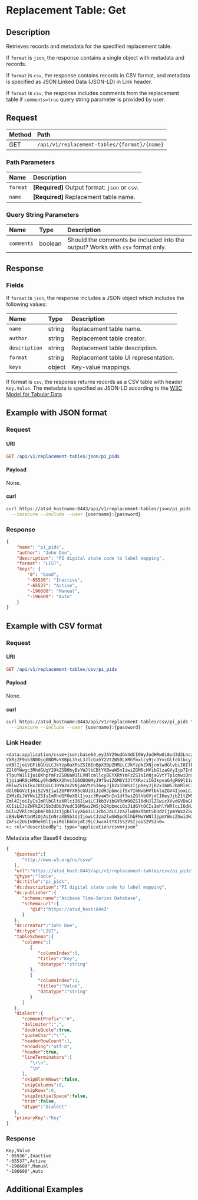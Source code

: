 # Replacement Table: Get

## Description

Retrieves records and metadata for the specified replacement table.

If `format` is `json`, the response contains a single object with metadata and records.

If `format` is `csv`, the response contains records in CSV format, and metadata is specified as JSON Linked Data (JSON-LD) in Link header.

If `format` is `csv`, the response includes comments from the replacement table if `comments=true` query string parameter is provided by user.

## Request

| **Method** | **Path** |
|:---|:---|
| GET | `/api/v1/replacement-tables/{format}/{name}` |

### Path Parameters

| **Name** | **Description** |
|:---|:---|
| `format` | **[Required]** Output format: `json` or `csv`. |
| `name` | **[Required]** Replacement table name. |

### Query String Parameters

| **Name** | **Type** | **Description** |
|:---|:---|:---|
| `comments` | boolean | Should the comments be included into the output? Works with `csv` format only. |

## Response

### Fields

If `format` is `json`, the response includes a JSON object which includes the following values:

|**Name**|**Type**|**Description**|
|:---|:---|:---|
| `name` |string|Replacement table name.|
| `author` |string|Replacement table creator.|
| `description` |string|Replacement table description.|
| `format` |string|Replacement table UI representation.|
| `keys` |object|Key-value mappings.|

If format is `csv`, the response returns records as a CSV table with header `Key,Value`. The metadata is specified as JSON-LD according to the [W3C Model for Tabular Data](https://www.w3.org/TR/tabular-data-model/).

## Example with JSON format

### Request

#### URI

```elm
GET /api/v1/replacement-tables/json/pi_pids
```

#### Payload

None.

#### curl

```bash
curl https://atsd_hostname:8443/api/v1/replacement-tables/json/pi_pids \
  --insecure --include --user {username}:{password}
```

### Response

```json
{
    "name": "pi_pids",
    "author": "John Doe",
    "description": "PI digital state code to label mapping",
    "format": "LIST",
    "keys": {
        "0": "Good",
        "-65536": "Inactive",
        "-65537": "Active",
        "-196608": "Manual",
        "-196609": "Auto"
    }
}

```

## Example with CSV format

### Request

#### URI

```elm
GET /api/v1/replacement-tables/csv/pi_pids
```

#### Payload

None.

#### curl

```bash
curl https://atsd_hostname:8443/api/v1/replacement-tables/csv/pi_pids \
  --insecure --include --user {username}:{password}
```

### Link Header

```csv
<data:application/csvm+json;base64,eyJAY29udGV4dCI6WyJodHRwOi8vd3d3LnczLm9yZy9ucy9jc3Z3Il0sInVybCI6Imh0dHBzOi8v
YXRzZF9ob3N0Ojg0NDMvYXBpL3YxL3JlcGxhY2VtZW50LXRhYmxlcy9jc3YvcGlfcGlkcyIsIkB0
eXBlIjoiVGFibGUiLCJkYzp0aXRsZSI6InBpX3BpZHMiLCJkYzpkZXNjcmlwdGlvbiI6IlBJIGRp
Z2l0YWwgc3RhdGUgY29kZSB0byBsYWJlbCBtYXBwaW5nIiwiZGM6cHVibGlzaGVyIjp7InNjaGVt
YTpuYW1lIjoiQXhpYmFzZSBUaW1lLVNlcmllcyBEYXRhYmFzZSIsInNjaGVtYTp1cmwiOnsiQGlk
IjoiaHR0cHM6Ly9hdHNkX2hvc3Q6ODQ0MyJ9fSwiZGM6Y3JlYXRvciI6IkpvaG4gRG9lIiwiZGM6
dHlwZSI6IkxJU1QiLCJ0YWJsZVNjaGVtYSI6eyJjb2x1bW5zIjpbeyJjb2x1bW5JbmRleCI6MCwi
dGl0bGVzIjoiS2V5IiwiZGF0YXR5cGUiOiJzdHJpbmcifSx7ImNvbHVtbkluZGV4IjoxLCJ0aXRs
ZXMiOiJWYWx1ZSIsImRhdGF0eXBlIjoic3RyaW5nIn1dfSwiZGlhbGVjdCI6eyJjb21tZW50UHJl
Zml4IjoiIyIsImRlbGltaXRlciI6IiwiLCJkb3VibGVRdW90ZSI6dHJ1ZSwicXVvdGVDaGFyIjoi
XCIiLCJoZWFkZXJSb3dDb3VudCI6MSwiZW5jb2RpbmciOiJ1dGYtOCIsImhlYWRlciI6dHJ1ZSwi
bGluZVRlcm1pbmF0b3JzIjpbIlxyXG4iLCJcbiJdLCJza2lwQmxhbmtSb3dzIjpmYWxzZSwic2tp
cENvbHVtbnMiOjAsInNraXBSb3dzIjowLCJza2lwSW5pdGlhbFNwYWNlIjpmYWxzZSwidHJpbSI6
ZmFsc2UsIkB0eXBlIjoiRGlhbGVjdCJ9LCJwcmltYXJ5S2V5IjoiS2V5In0=
>; rel="describedBy"; type="application/csvm+json"
```

Metadata after Base64 decoding:

```json
{
   "@context":[
      "http://www.w3.org/ns/csvw"
   ],
   "url":"https://atsd_host:8443/api/v1/replacement-tables/csv/pi_pids",
   "@type":"Table",
   "dc:title":"pi_pids",
   "dc:description":"PI digital state code to label mapping",
   "dc:publisher":{
      "schema:name":"Axibase Time-Series Database",
      "schema:url":{
         "@id":"https://atsd_host:8443"
      }
   },
   "dc:creator":"John Doe",
   "dc:type":"LIST",
   "tableSchema":{
      "columns":[
         {
            "columnIndex":0,
            "titles":"Key",
            "datatype":"string"
         },
         {
            "columnIndex":1,
            "titles":"Value",
            "datatype":"string"
         }
      ]
   },
   "dialect":{
      "commentPrefix":"#",
      "delimiter":",",
      "doubleQuote":true,
      "quoteChar":"\"",
      "headerRowCount":1,
      "encoding":"utf-8",
      "header":true,
      "lineTerminators":[
         "\r\n",
         "\n"
      ],
      "skipBlankRows":false,
      "skipColumns":0,
      "skipRows":0,
      "skipInitialSpace":false,
      "trim":false,
      "@type":"Dialect"
   },
   "primaryKey":"Key"
}
```

### Response

```csv
Key,Value
"-65536",Inactive
"-65537",Active
"-196608",Manual
"-196609",Auto
```

## Additional Examples
